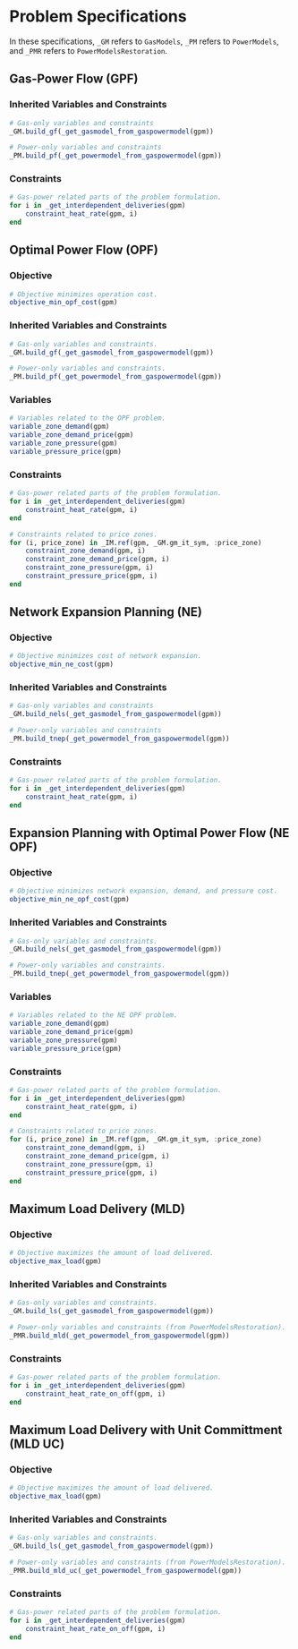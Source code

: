 # Problem Specifications
In these specifications, `_GM` refers to `GasModels`, `_PM` refers to `PowerModels`, and `_PMR` refers to `PowerModelsRestoration`.

## Gas-Power Flow (GPF)
### Inherited Variables and Constraints
```julia
# Gas-only variables and constraints
_GM.build_gf(_get_gasmodel_from_gaspowermodel(gpm))

# Power-only variables and constraints
_PM.build_pf(_get_powermodel_from_gaspowermodel(gpm))
```

### Constraints
```julia
# Gas-power related parts of the problem formulation.
for i in _get_interdependent_deliveries(gpm)
    constraint_heat_rate(gpm, i)
end
```

## Optimal Power Flow (OPF)
### Objective
```julia
# Objective minimizes operation cost.
objective_min_opf_cost(gpm)
```

### Inherited Variables and Constraints
```julia
# Gas-only variables and constraints.
_GM.build_gf(_get_gasmodel_from_gaspowermodel(gpm))

# Power-only variables and constraints.
_PM.build_pf(_get_powermodel_from_gaspowermodel(gpm))
```

### Variables
```julia
# Variables related to the OPF problem.
variable_zone_demand(gpm)
variable_zone_demand_price(gpm)
variable_zone_pressure(gpm)
variable_pressure_price(gpm)
```

### Constraints
```julia
# Gas-power related parts of the problem formulation.
for i in _get_interdependent_deliveries(gpm)
    constraint_heat_rate(gpm, i)
end

# Constraints related to price zones.
for (i, price_zone) in _IM.ref(gpm, _GM.gm_it_sym, :price_zone)
    constraint_zone_demand(gpm, i)
    constraint_zone_demand_price(gpm, i)
    constraint_zone_pressure(gpm, i)
    constraint_pressure_price(gpm, i)
end
```

## Network Expansion Planning (NE)
### Objective
```julia
# Objective minimizes cost of network expansion.
objective_min_ne_cost(gpm)
```

### Inherited Variables and Constraints
```julia
# Gas-only variables and constraints
_GM.build_nels(_get_gasmodel_from_gaspowermodel(gpm))

# Power-only variables and constraints
_PM.build_tnep(_get_powermodel_from_gaspowermodel(gpm))
```

### Constraints
```julia
# Gas-power related parts of the problem formulation.
for i in _get_interdependent_deliveries(gpm)
    constraint_heat_rate(gpm, i)
end
```

## Expansion Planning with Optimal Power Flow (NE OPF)
### Objective
```julia
# Objective minimizes network expansion, demand, and pressure cost.
objective_min_ne_opf_cost(gpm)
```

### Inherited Variables and Constraints
```julia
# Gas-only variables and constraints.
_GM.build_nels(_get_gasmodel_from_gaspowermodel(gpm))

# Power-only variables and constraints.
_PM.build_tnep(_get_powermodel_from_gaspowermodel(gpm))
```

### Variables
```julia
# Variables related to the NE OPF problem.
variable_zone_demand(gpm)
variable_zone_demand_price(gpm)
variable_zone_pressure(gpm)
variable_pressure_price(gpm)
```

### Constraints
```julia
# Gas-power related parts of the problem formulation.
for i in _get_interdependent_deliveries(gpm)
    constraint_heat_rate(gpm, i)
end

# Constraints related to price zones.
for (i, price_zone) in _IM.ref(gpm, _GM.gm_it_sym, :price_zone)
    constraint_zone_demand(gpm, i)
    constraint_zone_demand_price(gpm, i)
    constraint_zone_pressure(gpm, i)
    constraint_pressure_price(gpm, i)
end
```

## Maximum Load Delivery (MLD)
### Objective
```julia
# Objective maximizes the amount of load delivered.
objective_max_load(gpm)
```

### Inherited Variables and Constraints
```julia
# Gas-only variables and constraints.
_GM.build_ls(_get_gasmodel_from_gaspowermodel(gpm))

# Power-only variables and constraints (from PowerModelsRestoration).
_PMR.build_mld(_get_powermodel_from_gaspowermodel(gpm))
```

### Constraints
```julia
# Gas-power related parts of the problem formulation.
for i in _get_interdependent_deliveries(gpm)
    constraint_heat_rate_on_off(gpm, i)
end
```

## Maximum Load Delivery with Unit Committment (MLD UC)
### Objective
```julia
# Objective maximizes the amount of load delivered.
objective_max_load(gpm)
```

### Inherited Variables and Constraints
```julia
# Gas-only variables and constraints.
_GM.build_ls(_get_gasmodel_from_gaspowermodel(gpm))

# Power-only variables and constraints (from PowerModelsRestoration).
_PMR.build_mld_uc(_get_powermodel_from_gaspowermodel(gpm))
```

### Constraints
```julia
# Gas-power related parts of the problem formulation.
for i in _get_interdependent_deliveries(gpm)
    constraint_heat_rate_on_off(gpm, i)
end
```